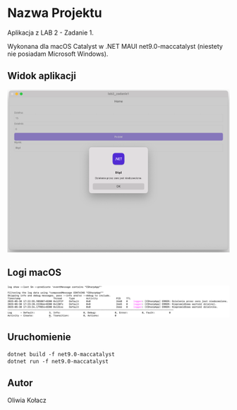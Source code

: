 # Nazwa Projektu

Aplikacja z LAB 2 - Zadanie 1.

Wykonana dla macOS Catalyst w .NET MAUI net9.0-maccatalyst (niestety nie posiadam Microsoft Windows).

## Widok aplikacji

![Widok aplikacji](img/app.png)

## Logi macOS

![Logo](img/log.png)

## Uruchomienie

```
dotnet build -f net9.0-maccatalyst
dotnet run -f net9.0-maccatalyst
```

## Autor

Oliwia Kołacz
